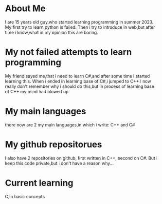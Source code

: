 # About Me
I are 15 years old guy,who started learning programming in summer 2023.
My first try to learn python is failed.
Then i try to introduce in web,but after time i know,what in my opinion this are boring.
# My not failed attempts to learn programming
My friend sayed me,that i need to learn C#,and after some time I started learning this.
When i ended in learning base of C#,i jumped to C++
I now really don't remember why i should do this,but in process of learning base of C++ my mind had blowed up.
# My main languages
there now are 2 my main languages,in which i write: 
C++ and C#
# My github repositorues
I also have 2 repositories on github,
first written in C++,
second on C#.
But i keep this code private,but i don't have a reason why...
# Current learning
C,in basic concepts
